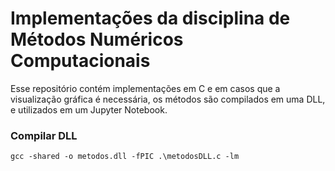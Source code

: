 <h1>Implementações da disciplina de Métodos Numéricos Computacionais</h1>
Esse repositório contém implementações em C e em casos que a visualização gráfica é necessária, os métodos são compilados em uma DLL, e utilizados em um Jupyter Notebook.
<h3>Compilar DLL</h3>
<code>gcc -shared -o metodos.dll -fPIC .\metodosDLL.c -lm</code>